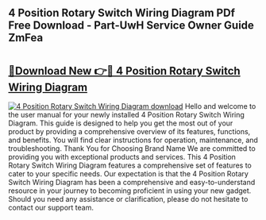 ## 4 Position Rotary Switch Wiring Diagram PDf Free Download - Part-UwH Service Owner Guide ZmFea

# <h2><a href="http://dfhkjo6.blite.top/?on=4+Position+Rotary+Switch+Wiring+Diagram">🔗Download New 👉🔴 4 Position Rotary Switch Wiring Diagram</a></h2>

[![4 Position Rotary Switch Wiring Diagram download](https://i.imgur.com/lujVjoI.png)](http://dfhkjo6.blite.top/?on=4+Position+Rotary+Switch+Wiring+Diagram)
Hello and welcome to the user manual for your newly installed 4 Position Rotary Switch Wiring Diagram. This guide is designed to help you get the most out of your product by providing a comprehensive overview of its features, functions, and benefits. You will find clear instructions for operation, maintenance, and troubleshooting. Thank You for Choosing Brand Name We are committed to providing you with exceptional products and services. This 4 Position Rotary Switch Wiring Diagram features a comprehensive set of features to cater to your specific needs. Our expectation is that the 4 Position Rotary Switch Wiring Diagram has been a comprehensive and easy-to-understand resource in your journey to becoming proficient in using your new gadget. Should you need any assistance or clarification, please do not hesitate to contact our support team.
